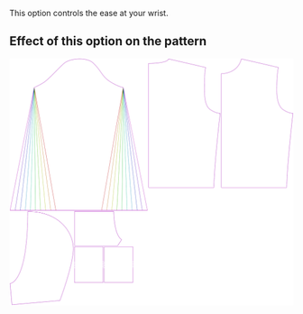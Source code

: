 
This option controls the ease at your wrist.


## Effect of this option on the pattern
![This image shows the effect of this option by superimposing several variants that have a different value for this option](huey_cuffease_sample.svg "Effect of this option on the pattern")
